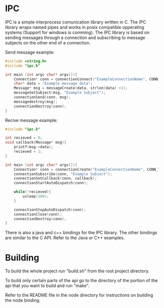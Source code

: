 # IPC

IPC is a simple interprocess comunication library written in C. The IPC library wraps named pipes and works in posix compatible opperating systems (Support for windows is comming). The IPC library is based on sending messages through a connection and subscribing to message subjects on the other end of a connection.

Send message example:
```C
#include <string.h>
#include "ipc.h"

int main (int argc char* argv[]){
    Connection* conn = connectionConnect("ExampleConnectionName", CONN_TYPE_SUB);
    char* data = "Example message data";
    Message* msg = messageCreate(data, strlen(data) +1);
    messageSetSubject(msg, "Example Subject");
    connectionSend(conn, msg);
    messagedestroy(msg);
    connectionDestroy(conn);
}
```

Recive message example:
```C
#include "ipc.h"

int recieved = 0;
void callback(Message* msg){
    printf(msg->data);
    recieved = 1;
}

int main (int argc char* argv[]){
    Connection* conn = connectionCreate("ExampleConnectionName", CONN_TYPE_SUB);
    connectionSubscribe(conn, "Example Subject");
    connectionSetCallback(conn, callback);
    connectionStartAutoDispatch(conn);

    while(!recieved){
        usleep(100);
    }

    connectionStopAutoDispatch(conn);
    connectionClose(conn);
    connectionDestroy(conn);
}
```

There is also a java and c++ bindings for the IPC library. The other bindings are similar to the C API. Refer to the Java or C++ examples.

# Building

To build the whole project run "build.sh" from the root project directory.

To build only certain parts of the api go to the directory of the portion of the api that you want to build and run "make".

Refer to the README file in the node directory for instructions on building the node binding.
